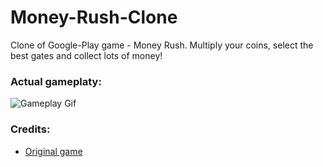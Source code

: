 # Money-Rush-Clone
Clone of Google-Play game - Money Rush. Multiply your coins, select the best gates and collect lots of money!

### Actual gameplaty:

![Gameplay Gif](https://cyberfrogg.com/cdn/github/Money-Rush-Clone/money-rush-clone-gameplay.gif)

### Credits:
* [Original game](https://play.google.com/store/apps/details?id=com.wixot.coinroll&hl=en&gl=US)